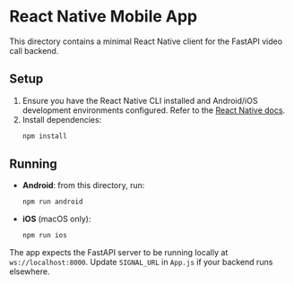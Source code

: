 # React Native Mobile App

This directory contains a minimal React Native client for the FastAPI video call backend.

## Setup

1. Ensure you have the React Native CLI installed and Android/iOS development environments configured. Refer to the [React Native docs](https://reactnative.dev/docs/environment-setup).
2. Install dependencies:
   ```bash
   npm install
   ```

## Running

- **Android**: from this directory, run:
  ```bash
  npm run android
  ```
- **iOS** (macOS only):
  ```bash
  npm run ios
  ```

The app expects the FastAPI server to be running locally at `ws://localhost:8000`. Update `SIGNAL_URL` in `App.js` if your backend runs elsewhere.
